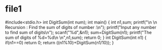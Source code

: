 # file1
#include<stdio.h>
int DigitSum(int num);
int main()
{
	int n1,sum;
	printf("\n \n Recursion : Find the sum of digits of number :\n");
	printf("Input any number to find sum of digits\n");
	scanf("%d",&n1);
	sum=DigitSum(n1);
	printf("The sum of digits of %d=%d\n \n",n1,sum);
	return 0;
}
int DigitSum(int n1)
{
	if(n1==0)
	return 0;
	return ((n1%10)+DigitSum(n1/10));
}
